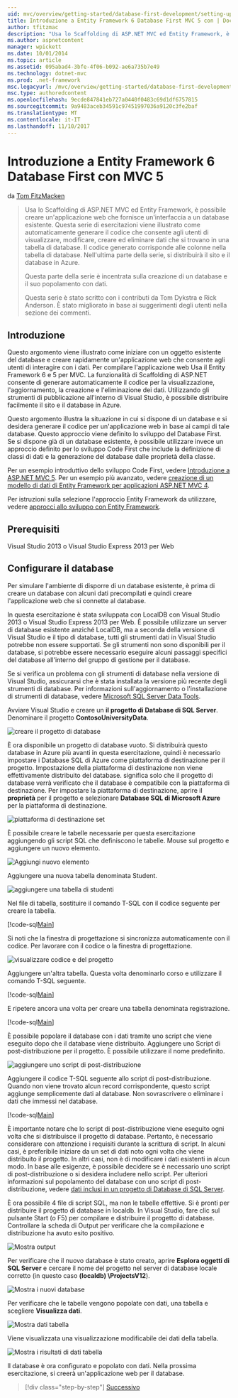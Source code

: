 ```yaml
---
uid: mvc/overview/getting-started/database-first-development/setting-up-database
title: Introduzione a Entity Framework 6 Database First MVC 5 con | Documenti Microsoft
author: tfitzmac
description: "Usa lo Scaffolding di ASP.NET MVC ed Entity Framework, è possibile creare un'applicazione web che fornisce un'interfaccia a un database esistente. Questa esercitazione seri..."
ms.author: aspnetcontent
manager: wpickett
ms.date: 10/01/2014
ms.topic: article
ms.assetid: 095abad4-3bfe-4f06-b092-ae6a735b7e49
ms.technology: dotnet-mvc
ms.prod: .net-framework
msc.legacyurl: /mvc/overview/getting-started/database-first-development/setting-up-database
msc.type: authoredcontent
ms.openlocfilehash: 9ecde847841eb727a0440f0483c69d1df6757815
ms.sourcegitcommit: 9a9483aceb34591c97451997036a9120c3fe2baf
ms.translationtype: MT
ms.contentlocale: it-IT
ms.lasthandoff: 11/10/2017
---
```

<a name="getting-started-with-entity-framework-6-database-first-using-mvc-5"></a>Introduzione a Entity Framework 6 Database First con MVC 5
====================
da [Tom FitzMacken](https://github.com/tfitzmac)

> Usa lo Scaffolding di ASP.NET MVC ed Entity Framework, è possibile creare un'applicazione web che fornisce un'interfaccia a un database esistente. Questa serie di esercitazioni viene illustrato come automaticamente generare il codice che consente agli utenti di visualizzare, modificare, creare ed eliminare dati che si trovano in una tabella di database. Il codice generato corrisponde alle colonne nella tabella di database. Nell'ultima parte della serie, si distribuirà il sito e il database in Azure.
> 
> Questa parte della serie è incentrata sulla creazione di un database e il suo popolamento con dati.
> 
> Questa serie è stato scritto con i contributi da Tom Dykstra e Rick Anderson. È stato migliorato in base ai suggerimenti degli utenti nella sezione dei commenti.


## <a name="introduction"></a>Introduzione

Questo argomento viene illustrato come iniziare con un oggetto esistente del database e creare rapidamente un'applicazione web che consente agli utenti di interagire con i dati. Per compilare l'applicazione web Usa il Entity Framework 6 e 5 per MVC. La funzionalità di Scaffolding di ASP.NET consente di generare automaticamente il codice per la visualizzazione, l'aggiornamento, la creazione e l'eliminazione dei dati. Utilizzando gli strumenti di pubblicazione all'interno di Visual Studio, è possibile distribuire facilmente il sito e il database in Azure.

Questo argomento illustra la situazione in cui si dispone di un database e si desidera generare il codice per un'applicazione web in base ai campi di tale database. Questo approccio viene definito lo sviluppo del Database First. Se si dispone già di un database esistente, è possibile utilizzare invece un approccio definito per lo sviluppo Code First che include la definizione di classi di dati e la generazione del database dalle proprietà della classe.

Per un esempio introduttivo dello sviluppo Code First, vedere [Introduzione a ASP.NET MVC 5](../introduction/getting-started.md). Per un esempio più avanzato, vedere [creazione di un modello di dati di Entity Framework per applicazioni ASP.NET MVC 4](../getting-started-with-ef-using-mvc/creating-an-entity-framework-data-model-for-an-asp-net-mvc-application.md).

Per istruzioni sulla selezione l'approccio Entity Framework da utilizzare, vedere [approcci allo sviluppo con Entity Framework](https://msdn.microsoft.com/en-us/library/ms178359.aspx#dbfmfcf).

## <a name="prerequisites"></a>Prerequisiti

Visual Studio 2013 o Visual Studio Express 2013 per Web

## <a name="set-up-the-database"></a>Configurare il database

Per simulare l'ambiente di disporre di un database esistente, è prima di creare un database con alcuni dati precompilati e quindi creare l'applicazione web che si connette al database.

In questa esercitazione è stata sviluppata con LocalDB con Visual Studio 2013 o Visual Studio Express 2013 per Web. È possibile utilizzare un server di database esistente anziché LocalDB, ma a seconda della versione di Visual Studio e il tipo di database, tutti gli strumenti dati in Visual Studio potrebbe non essere supportati. Se gli strumenti non sono disponibili per il database, si potrebbe essere necessario eseguire alcuni passaggi specifici del database all'interno del gruppo di gestione per il database.

Se si verifica un problema con gli strumenti di database nella versione di Visual Studio, assicurarsi che è stata installata la versione più recente degli strumenti di database. Per informazioni sull'aggiornamento o l'installazione di strumenti di database, vedere [Microsoft SQL Server Data Tools](https://msdn.microsoft.com/en-us/data/hh297027).

Avviare Visual Studio e creare un **il progetto di Database di SQL Server**. Denominare il progetto **ContosoUniversityData**.

![creare il progetto di database](setting-up-database/_static/image1.png)

È ora disponibile un progetto di database vuoto. Si distribuirà questo database in Azure più avanti in questa esercitazione, quindi è necessario impostare i Database SQL di Azure come piattaforma di destinazione per il progetto. Impostazione della piattaforma di destinazione non viene effettivamente distribuito del database. significa solo che il progetto di database verrà verificato che il database è compatibile con la piattaforma di destinazione. Per impostare la piattaforma di destinazione, aprire il **proprietà** per il progetto e selezionare **Database SQL di Microsoft Azure** per la piattaforma di destinazione.

![piattaforma di destinazione set](setting-up-database/_static/image2.png)

È possibile creare le tabelle necessarie per questa esercitazione aggiungendo gli script SQL che definiscono le tabelle. Mouse sul progetto e aggiungere un nuovo elemento.

![Aggiungi nuovo elemento](setting-up-database/_static/image3.png)

Aggiungere una nuova tabella denominata Student.

![aggiungere una tabella di studenti](setting-up-database/_static/image4.png)

Nel file di tabella, sostituire il comando T-SQL con il codice seguente per creare la tabella.

[!code-sql[Main](setting-up-database/samples/sample1.sql)]

Si noti che la finestra di progettazione si sincronizza automaticamente con il codice. Per lavorare con il codice o la finestra di progettazione.

![visualizzare codice e del progetto](setting-up-database/_static/image5.png)

Aggiungere un'altra tabella. Questa volta denominarlo corso e utilizzare il comando T-SQL seguente.

[!code-sql[Main](setting-up-database/samples/sample2.sql)]

E ripetere ancora una volta per creare una tabella denominata registrazione.

[!code-sql[Main](setting-up-database/samples/sample3.sql)]

È possibile popolare il database con i dati tramite uno script che viene eseguito dopo che il database viene distribuito. Aggiungere uno Script di post-distribuzione per il progetto. È possibile utilizzare il nome predefinito.

![aggiungere uno script di post-distribuzione](setting-up-database/_static/image6.png)

Aggiungere il codice T-SQL seguente allo script di post-distribuzione. Quando non viene trovato alcun record corrispondente, questo script aggiunge semplicemente dati al database. Non sovrascrivere o eliminare i dati che immessi nel database.

[!code-sql[Main](setting-up-database/samples/sample4.sql)]

È importante notare che lo script di post-distribuzione viene eseguito ogni volta che si distribuisce il progetto di database. Pertanto, è necessario considerare con attenzione i requisiti durante la scrittura di script. In alcuni casi, è preferibile iniziare da un set di dati noto ogni volta che viene distribuito il progetto. In altri casi, non è di modificare i dati esistenti in alcun modo. In base alle esigenze, è possibile decidere se è necessario uno script di post-distribuzione o si desidera includere nello script. Per ulteriori informazioni sul popolamento del database con uno script di post-distribuzione, vedere [dati inclusi in un progetto di Database di SQL Server](https://blogs.msdn.com/b/ssdt/archive/2012/02/02/including-data-in-an-sql-server-database-project.aspx).

È ora possibile 4 file di script SQL, ma non le tabelle effettive. Si è pronti per distribuire il progetto di database in localdb. In Visual Studio, fare clic sul pulsante Start (o F5) per compilare e distribuire il progetto di database. Controllare la scheda di Output per verificare che la compilazione e distribuzione ha avuto esito positivo.

![Mostra output](setting-up-database/_static/image7.png)

Per verificare che il nuovo database è stato creato, aprire **Esplora oggetti di SQL Server** e cercare il nome del progetto nel server di database locale corretto (in questo caso **(localdb) \ProjectsV12**).

![Mostra i nuovi database](setting-up-database/_static/image8.png)

Per verificare che le tabelle vengono popolate con dati, una tabella e scegliere **Visualizza dati**.

![Mostra dati tabella](setting-up-database/_static/image9.png)

Viene visualizzata una visualizzazione modificabile dei dati della tabella.

![Mostra i risultati di dati tabella](setting-up-database/_static/image10.png)

Il database è ora configurato e popolato con dati. Nella prossima esercitazione, si creerà un'applicazione web per il database.

>[!div class="step-by-step"]
[Successivo](creating-the-web-application.md)
